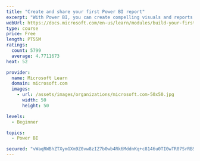 ```yaml
---
title: "Create and share your first Power BI report"
excerpt: "With Power BI, you can create compelling visuals and reports. In this module, you learn how to use Power BI Desktop to connect to data, build visuals, and create a report that you can share with others in your organization. You then learn how to publish the report to the Power BI service, so that others can see your insights and benefit from your work."
webUrl: https://docs.microsoft.com/en-us/learn/modules/build-your-first-power-bi-report/
type: course
price: Free
length: PT55M
ratings:
  count: 5799
  average: 4.7711673
heat: 52

provider:
  name: Microsoft Learn
  domain: microsoft.com
  images:
    - url: /assets/images/organizations/microsoft.com-50x50.jpg
      width: 50
      height: 50

levels:
  - Beginner

topics:
  - Power BI

secured: "vWaqRWBhZTXymGXm9Z0vw8zIZ7b0wb4Rk6MddnKq+c8146u0TI0wTR07SrRBSn7ZmDgUyGMHiebP81++D1KB2oSJ+cJoYleaUQAeNQ1wohDF1chDJok2yVFU1211/gDftw0YOFd5TxIsrxrkp7PB/BSVnMWWezFHHGEaynFddppYMbalP0IWAEZ1C8HfZCp7HDoxSZosBIEn9diq5hkRUmQTDwNmAMaYM21ue1pLxoqrIEQeNIm9OIxevLeSYGeuQnM8tBF8O8XdFHv8aXnoLbEj26pct1hyehoke8GG1sIS27Mbts2p/QcWgmRNTiqcDJoTzYhz9ydcMak94r14F6+ZpIHyhecm8OnUZu8Mo+HN4F1Vl1+1siD6vjnFXzabQcwuQ+eKVCt02MkRcBM+UtKPabmLtr7GLHai96ytMls=;y8dUOg8iD6tbAm2FS960sA=="
---
```


